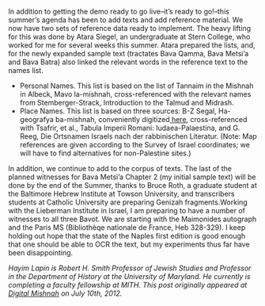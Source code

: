 In addition to getting the demo ready to go live–it’s ready to go!–this summer’s agenda has been to add texts and add reference material. We now have two sets of reference data ready to implement. The heavy lifting for this was done by Atara Siegel, an undergraduate at Stern College, who worked for me for several weeks this summer. Atara prepared the lists, and, for the newly expanded sample text (tractates Bava Qamma, Bava Metsi’a and Bava Batra) also linked the relevant words in the reference text to the names list.

- Personal Names. This list is based on the list of Tannaim in the Mishnah in Albeck, Mavo la-mishnah, cross-referenced with the relevant names from Stemberger-Strack, Introduction to the Talmud and Midrash.
- Place Names. This list is based on three sources: B-Z Segal, Ha-geografya ba-mishnah, conveniently digitized[ here](http://web.archive.org/web/20131112161945/http://www.shechem.org/torah/geomishna/index.html), cross-referenced with Tsafrir, et al., Tabula Imperii Romani: Iudaea-Palaestina, and G. Reeg, Die Ortsnamen Israels nach der rabbinischen Literatur. (Note: Map references are given according to the Survey of Israel coordinates; we will have to find alternatives for non-Palestine sites.)

In addition, we continue to add to the corpus of texts. The last of the planned witnesses for Bava Metsi’a Chapter 2 (my initial sample text) will be done by the end of the Summer, thanks to Bruce Roth, a graduate student at the Baltimore Hebrew Institute at Towson University, and transcribers students at Catholic University are preparing Genizah fragments.Working with the Lieberman Institute in Israel, I am preparing to have a number of witnesses to all three Bavot. We are starting with the Maimonides autograph and the Paris MS (Bibliothèqe nationale de France, Heb 328-329). I keep holding out hope that the state of the Naples first edition is good enough that one should be able to OCR the text, but my experiments thus far have been disappointing.

_Hayim Lapin is Robert H. Smith Professor of Jewish Studies and Professor in the Department of History at the University of Maryland. He currently is completing a faculty fellowship at MITH. This post originally appeared at[ Digital Mishnah](http://www.digitalmishnah.org) on July 10th, 2012._